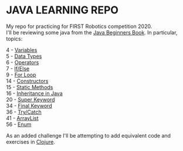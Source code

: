 # JAVA LEARNING REPO

My repo for practicing for FIRST Robotics competition 2020.  
I'll be reviewing some java from the [Java Beginners Book](https://beginnersbook.com/java-tutorial-for-beginners-with-examples/).
In particular, topics:

4 - [Variables](https://beginnersbook.com/2017/08/variables-in-java/)  
5 - [Data Types](https://beginnersbook.com/2017/08/data-types-in-java/)  
6 - [Operators](https://beginnersbook.com/2017/08/operators-in-java/)  
7 - [If/Else](https://beginnersbook.com/2017/08/if-else-statement-in-java/)  
9 - [For Loop](https://beginnersbook.com/2015/03/for-loop-in-java-with-example/)  
14 - [Constructors](https://beginnersbook.com/2013/03/constructors-in-java/)  
15 - [Static Methods](https://beginnersbook.com/2013/04/java-static-class-block-methods-variables/)  
16 - [Inheritance in Java](https://beginnersbook.com/2013/03/inheritance-in-java/)  
20 - [Super Keyword](https://beginnersbook.com/2014/07/super-keyword-in-java-with-example/)  
34 - [Final Keyword](https://beginnersbook.com/2014/07/final-keyword-java-final-variable-method-class/)  
36 - [Try/Catch](https://beginnersbook.com/2013/04/try-catch-in-java/)  
41 - [ArrayList](https://beginnersbook.com/2013/12/java-arraylist/)  
56 - [Enum](https://beginnersbook.com/2014/09/java-enum-examples/)  
  
As an added challenge I'll be attempting to add equivalent code and exercises in [Clojure](http://clojure.org). 
  
  

